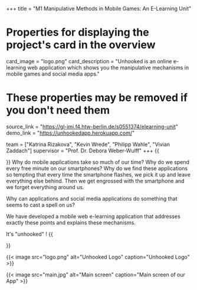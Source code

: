 +++
title = "M1 Manipulative Methods in Mobile Games: An E-Learning Unit"

# Properties for displaying the project's card in the overview
card_image = "logo.png"
card_description = "Unhooked is an online e-learning web application which shows you the manipulative mechanisms in mobile games and social media apps."

# These properties may be removed if you don't need them
source_link = "https://gl-imi.f4.htw-berlin.de/s0551374/elearning-unit"
demo_link = "https://unhookedapp.herokuapp.com/"

team = ["Katrina Rizakova", "Kevin Wrede", "Philipp Wahle", "Vivian Zaddach"]
supervisor = "Prof. Dr. Debora Weber-Wulff"
+++
{{<section title="Description">}}
Why do mobile applications take so much of our time? Why do we spend every free minute on our smartphones? Why do we find these applications so tempting that every time the smartphone flashes, we pick it up and leave everything else behind. Then we get engrossed with the smartphone and we forget everything around us.

Why can applications and social media applications do something that seems to cast a spell on us?

We have developed a mobile web e-learning application that addresses exactly these points and explains these mechanisms.

It's "unhooked" !
{{</section>}}

{{< image src="logo.png" alt="Unhooked Logo" caption="Unhooked Logo" >}}

{{< image src="main.jpg" alt="Main screen" caption="Main screen of our App" >}}

